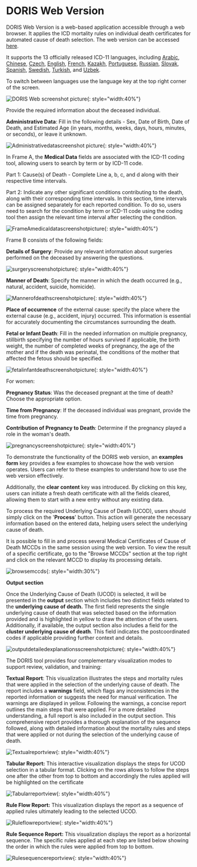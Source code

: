 # DORIS Web Version

DORIS Web Version is a web-based application accessible through a web browser. It applies the ICD mortality rules on individual death certificates for automated cause of death selection. The web version can be accessed [here](https://icd.who.int/doris/workspace/en). 

It supports the 13 officially released ICD-11 languages, including [Arabic](https://icd.who.int/doris/ar), [Chinese](https://icd.who.int/doris/zh), [Czech](https://icd.who.int/doris/cs), [English](https://icd.who.int/doris/en), [French](https://icd.who.int/doris/fr), [Kazakh](https://icd.who.int/doris/kk), [Portuguese](https://icd.who.int/doris/pt), [Russian](https://icd.who.int/doris/ru),
 [Slovak](https://icd.who.int/doris/sk), [Spanish](https://icd.who.int/doris/es), [Swedish](https://icd.who.int/doris/sv), [Turkish](https://icd.who.int/doris/tr), and [Uzbek](https://icd.who.int/doris/uz). 

To switch between languages use the language key at the top right corner of the screen. 

![DORIS Web screenshot picture ](img/DORISwebjune25.png){: style="width:40%"}

Provide the required information about the deceased individual.

**Administrative Data**: Fill in the following details - Sex, Date of Birth, Date of Death, and Estimated Age (in years, months, weeks, days, hours, minutes, or seconds), or leave it unknown.

![Administrativedatascreenshot picture ](img/administrativedatascreenshotupdated.png){: style="width:40%"}

In Frame A, the **Medical Data** fields are associated with the ICD-11 coding tool, allowing users to search by term or by ICD-11 code.

Part 1: Cause(s) of Death - Complete Line a, b, c, and d along with their respective time intervals. 

Part 2:  Indicate any other significant conditions contributing to the death, along with their corresponding time intervals. In this section, time intervals can be assigned separately for each reported condition. To do so, users need to search for the condition by term or ICD-11 code using the coding tool then assign the relevant time interval after selecting the condition.

![FrameAmedicaldatascreenshotpicture ](img/FrameAmedicaldatascreenshotupdated.png){: style="width:40%"}

Frame B consists of the following fields:

**Details of Surgery**: Provide any relevant information about surgeries performed on the deceased by answering the questions.

![surgeryscreenshotpicture ](img/surgeryandautopsyscreenshot.png){: style="width:40%"}

**Manner of Death**: Specify the manner in which the death occurred (e.g., natural, accident, suicide, homicide).

![Mannerofdeathscreenshotpicture ](img/manneofdeathscreenshotupdated.png){: style="width:40%"}

**Place of occurrence** of the external cause: specify the place where the external cause (e.g., accident, injury) occurred. This information is essential for accurately documenting the circumstances surrounding the death.

**Fetal or Infant Death**: Fill in the needed information on multiple pregnancy, stillbirth specifying the number of hours survived if applicable, the birth weight, the number of completed weeks of pregnancy, the age of the mother and if the death was perinatal, the conditions of the mother that affected the fetous should be specified. 

![fetalinfantdeathscreenshotpicture ](img/fetalinfantdeathscreenshotupdated.png){: style="width:40%"}

For women: 

**Pregnancy Status**: Was the deceased pregnant at the time of death? Choose the appropriate option. 

**Time from Pregnancy**: If the deceased individual was pregnant, provide the time from pregnancy.

**Contribution of Pregnancy to Death**: Determine if the pregnancy played a role in the woman's death. 

![pregnancyscreenshotpicture ](img/pregnancyscreenshotupdated.png){: style="width:40%"}

To demonstrate the functionality of the DORIS web version, an **examples form** key provides a few examples to showcase how the web version operates. Users can refer to these examples to understand how to use the web version effectively.

Additionally, the **clear content** key was introduced. By clicking on this key, users can initiate a fresh death certificate with all the fields cleared, allowing them to start with a new entry without any existing data.

To process the required Underlying Cause of Death (UCOD), users should simply click on the '**Process**' button. This action will generate the necessary information based on the entered data, helping users select the underlying cause of death.

It is possible to fill in and process several Medical Certificates of Cause of Death MCCDs in the same session using the web version. To view the result of a specific certificate, go to the "Browse MCCDs" section at the top right and click on the relevant MCCD to display its processing details.

![browsemccds](img/browsemccds.png){: style="width:30%"}

**Output section** 

Once the Underlying Cause of Death (UCOD) is selected, it will be presented in the **output** section which includes two distinct fields related to the **underlying cause of death.** The first field represents the single underlying cause of death that was selected based on the information provided and is highlighted in yellow to draw the attention of the users. Additionally, if available, the output section also includes a field for the **cluster underlying cause of death**. This field indicates the postcoordinated codes if applicable providing further context and details. 

![outputdetailedexplanationsscreenshotpicture](img/outputdetailedexplanationscreenshot.png){: style="width:40%"}

The DORIS tool provides four complementary visualization modes to support review, validation, and training:

**Textual Report**: This visualization illustrates the steps and mortality rules that were applied in the selection of the underlying cause of death. The report includes a **warnings** field, which flags any inconsistencies in the reported information or suggests the need for manual verification. The warnings are displayed in yellow. Following the warnings, a concise report outlines the main steps that were applied. For a more detailed understanding, a full report is also included in the output section. This comprehensive report provides a thorough explanation of the sequence followed, along with detailed information about the mortality rules and steps that were applied or not during the selection of the underlying cause of death.

![Textualreportview](img/textualreport.png){: style="width:40%"}

**Tabular Report:** This interactive visualization displays the steps for UCOD selection in a tabular format. Clicking on the rows allows to follow the steps one after the other from top to bottom and accordingly the rules applied will be highlighted on the certificate

![Tabularreportview](img/Tabularreport.png){: style="width:40%"}

**Rule Flow Report:**  This visualization displays the report as a sequence of applied rules ultimately leading to the selected UCOD.

![Ruleflowreportview](img/Ruleflowreport.png){: style="width:40%"}

**Rule Sequence Report:** This visualization displays the report as a horizontal sequence. The specific rules applied at each step are listed below showing the order in which the rules were applied from top to bottom.

![Rulesequencereportview](img/Rulesequencereport.png){: style="width:40%"}


